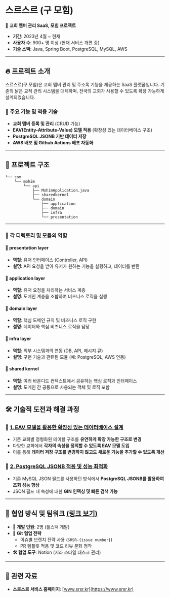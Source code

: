 # 스르스르 (구 모힘)

📌 **교회 멤버 관리 SaaS, 모힘 프로젝트**
- **기간**: 2023년 4월 ~ 현재 
- **사용자 수**: 900+ 명 이상 (현재 서비스 개편 중)
- **기술 스택**: Java, Spring Boot, PostgreSQL, MySQL, AWS

---

## 🔥 프로젝트 소개

스르스르(구 모힘)은 교회 멤버 관리 및 주소록 기능을 제공하는 SaaS 플랫폼입니다. 기존의 낡은 교적 관리 시스템을 대체하며, 전국의 교회가 사용할 수 있도록 확장 가능하게 설계되었습니다.

### 🌟 주요 기능 및 적용 기술
- **교회 멤버 등록 및 관리** (CRUD 기능)
- **EAV(Entity-Attribute-Value) 모델 적용** (확장성 있는 데이터베이스 구조)
- **PostgreSQL JSONB 기반 데이터 저장**
- **AWS 배포 및 Github Actions 배포 자동화**

---

## 📂 프로젝트 구조
```
└── com
    └── mohim
        └── api
            ├── MohimApplication.java
            ├── sharedkernel
            └── domain
                ├── application
                ├── domain
                ├── infra
                └── presentation
```

---

### 📌 **각 디렉토리 및 모듈의 역할**
#### 📂 **presentation layer**  
- **역할**: 유저 인터페이스 (Controller, API)  
- **설명**: API 요청을 받아 유저가 원하는 기능을 실행하고, 데이터를 반환  

#### 📂 **application layer**  
- **역할**: 유저 요청을 처리하는 서비스 계층  
- **설명**: 도메인 계층을 조합하여 비즈니스 로직을 실행  

#### 📂 **domain layer**  
- **역할**: 핵심 도메인 규칙 및 비즈니스 로직 구현  
- **설명**: 데이터와 핵심 비즈니스 로직을 담당  

#### 📂 **infra layer**  
- **역할**: 외부 시스템과의 연동 (DB, API, 메시지 큐)  
- **설명**: 구현 기술과 관련된 모듈 (예: PostgreSQL, AWS 연동)  

#### 📂 **shared kernel**  
- **역할**: 여러 바운디드 컨텍스트에서 공유하는 핵심 로직과 인터페이스  
- **설명**: 도메인 간 공통으로 사용되는 객체 및 로직 포함  

---

## 🛠 기술적 도전과 해결 과정

### 📌 [**1. EAV 모델을 활용한 확장성 있는 데이터베이스 설계**](https://github.com/ksk0605/portfolio/blob/main/srsr_mohim_project/backend/EAV-model.md)
- 기존 교회별 정형화된 테이블 구조를 **유연하게 확장 가능한 구조로 변경**
- 다양한 교회에서 **각자의 속성을 정의할 수 있도록 EAV 모델 도입**
- 이를 통해 **데이터 저장 구조를 변경하지 않고도 새로운 기능을 추가할 수 있도록 개선**

### 📌 [**2. PostgreSQL JSONB 적용 및 성능 최적화**](https://github.com/ksk0605/portfolio/blob/main/srsr_mohim_project/backend/jsonb.md)
- 기존 MySQL JSON 필드를 사용하던 방식에서 **PostgreSQL JSONB를 활용하여 조회 성능 향상**
- JSON 필드 내 속성에 대한 **GIN 인덱싱 및 빠른 검색 가능**

---

## 🎯 협업 방식 및 팀워크 [(링크 보기)](https://github.com/ksk0605/portfolio/tree/main/srsr_mohim_project/soft-skills)
- **👥 개발 인원**: 2명 (풀스택 개발)
- **📌 Git 협업 전략**
  - 이슈별 브랜치 전략 사용 (`SRSR-{issue number}`)
  - PR 템플릿 적용 및 코드 리뷰 문화 정착
- **🛠 협업 도구**: Notion (지라 스타일 태스크 관리)

---

## 🔗 관련 자료
- **스르스르 서비스 홈페이지**: [www.srsr.kr](https://www.srsr.kr)  
